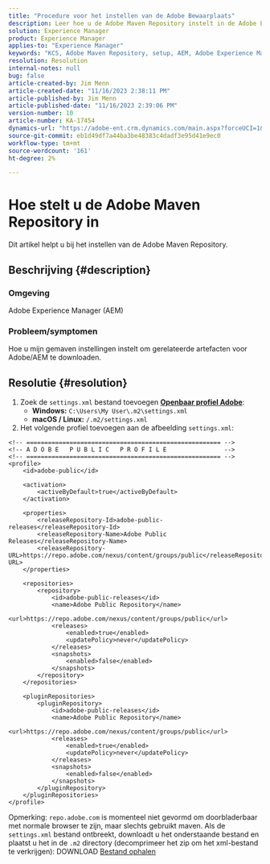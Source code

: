 ```yaml
---
title: "Procedure voor het instellen van de Adobe Bewaarplaats"
description: Leer hoe u de Adobe Maven Repository instelt in de Adobe Experience Manager.
solution: Experience Manager
product: Experience Manager
applies-to: "Experience Manager"
keywords: "KCS, Adobe Maven Repository, setup, AEM, Adobe Experience Manager, repo, How To"
resolution: Resolution
internal-notes: null
bug: false
article-created-by: Jim Menn
article-created-date: "11/16/2023 2:38:11 PM"
article-published-by: Jim Menn
article-published-date: "11/16/2023 2:39:06 PM"
version-number: 10
article-number: KA-17454
dynamics-url: "https://adobe-ent.crm.dynamics.com/main.aspx?forceUCI=1&pagetype=entityrecord&etn=knowledgearticle&id=deda13c2-8d84-ee11-8179-6045bd006268"
source-git-commit: eb1d49df7a44ba3be48383c4dadf3e95d41e9ec0
workflow-type: tm+mt
source-wordcount: '161'
ht-degree: 2%

---
```


# Hoe stelt u de Adobe Maven Repository in


Dit artikel helpt u bij het instellen van de Adobe Maven Repository.

## Beschrijving {#description}


### <b>Omgeving</b>

Adobe Experience Manager (AEM)



### <b>Probleem/symptomen</b>

Hoe u mijn gemaven instellingen instelt om gerelateerde artefacten voor Adobe/AEM te downloaden.


## Resolutie {#resolution}


1. Zoek de `settings.xml` bestand toevoegen <b>[Openbaar profiel Adobe](https://repo.adobe.com/index.html)</b>:
   - <b>Windows:</b> `C:\Users\My User\.m2\settings.xml`
   - <b> macOS / Linux:</b> `/.m2/settings.xml`
2. Het volgende profiel toevoegen aan de afbeelding `settings.xml`:



```
<!-- ====================================================== -->
<!-- A D O B E   P U B L I C   P R O F I L E                -->
<!-- ====================================================== -->
<profile>
    <id>adobe-public</id>

    <activation>
        <activeByDefault>true</activeByDefault>
    </activation>

    <properties>
        <releaseRepository-Id>adobe-public-releases</releaseRepository-Id>
        <releaseRepository-Name>Adobe Public Releases</releaseRepository-Name>
        <releaseRepository-URL>https://repo.adobe.com/nexus/content/groups/public</releaseRepository-URL>
    </properties>

    <repositories>
        <repository>
            <id>adobe-public-releases</id>
            <name>Adobe Public Repository</name>
            <url>https://repo.adobe.com/nexus/content/groups/public</url>
            <releases>
                <enabled>true</enabled>
                <updatePolicy>never</updatePolicy>
            </releases>
            <snapshots>
                <enabled>false</enabled>
            </snapshots>
        </repository>
    </repositories>

    <pluginRepositories>
        <pluginRepository>
            <id>adobe-public-releases</id>
            <name>Adobe Public Repository</name>
            <url>https://repo.adobe.com/nexus/content/groups/public</url>
            <releases>
                <enabled>true</enabled>
                <updatePolicy>never</updatePolicy>
            </releases>
            <snapshots>
                <enabled>false</enabled>
            </snapshots>
        </pluginRepository>
    </pluginRepositories>
</profile>
```


Opmerking: `repo.adobe.com` is momenteel niet gevormd om doorbladerbaar met normale browser te zijn, maar slechts gebruikt maven. Als de `settings.xml` bestand ontbreekt, downloadt u het onderstaande bestand en plaatst u het in de `.m2` directory (decomprimeer het zip om het xml-bestand te verkrijgen): DOWNLOAD [Bestand ophalen](https://helpx.adobe.com/content/dam/help/en/experience-manager/kb/SetUpTheAdobeMavenRepository/jcr_content/main-pars/download_section/download-1/settings_xml.zip)
